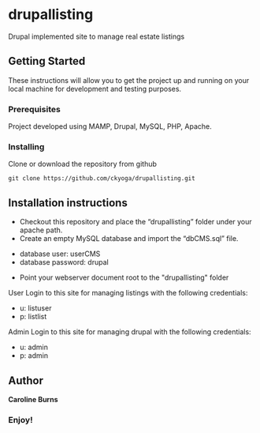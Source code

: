 # drupallisting

Drupal implemented site to manage real estate listings

## Getting Started

These instructions will allow you to get the project up and running on your local machine for development and testing purposes. 

### Prerequisites

Project developed using MAMP, Drupal, MySQL, PHP, Apache.

### Installing

Clone or download the repository from github

`git clone https://github.com/ckyoga/drupallisting.git`

Installation instructions
--------------
+ Checkout this repository and place the “drupallisting” folder under your apache path.
+ Create an empty MySQL database and import the “dbCMS.sql” file.
- database user: userCMS
- database password: drupal

+ Point your webserver document root to the "drupallisting" folder

User Login to this site for managing listings with the following credentials:
- u: listuser
- p: listlist

Admin Login to this site for managing drupal with the following credentials:
- u: admin
- p: admin

## Author

**Caroline Burns** 

### Enjoy!

